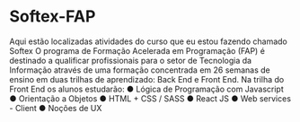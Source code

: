 # Softex-FAP
Aqui estão localizadas atividades do curso que eu estou fazendo chamado Softex
O programa de Formação Acelerada em Programação (FAP) é destinado a qualificar profissionais
para o setor de Tecnologia da Informação através de uma formação concentrada em 26 semanas de ensino em duas
trilhas de aprendizado: Back End e Front End. Na trilha do Front End os alunos estudarão:
● Lógica de Programação com Javascript
● Orientação a Objetos
● HTML + CSS / SASS
● React JS
● Web services - Client
● Noções de UX
